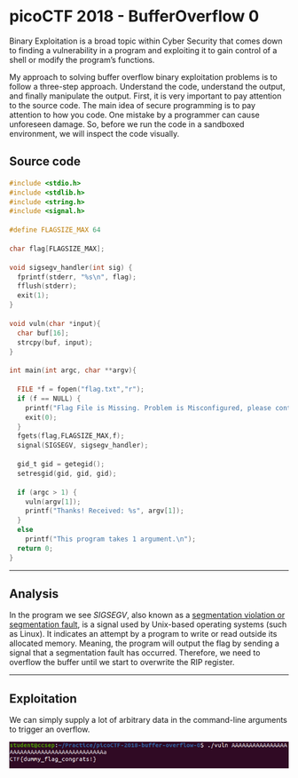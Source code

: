 #  picoCTF 2018 - BufferOverflow 0

Binary Exploitation is a broad topic within Cyber Security that comes down to finding a vulnerability in a program and exploiting it to gain control of a shell or modify the program’s functions.


My approach to solving buffer overflow binary exploitation problems is to follow a three-step approach. Understand the code, understand the output, and finally manipulate the output. First, it is very important to pay attention to the source code. The main idea of secure programming is to pay attention to how you code. One mistake by a programmer can cause unforeseen damage. So, before we run the code in a sandboxed environment, we will inspect the code visually.

## Source code

```c
#include <stdio.h>
#include <stdlib.h>
#include <string.h>
#include <signal.h>

#define FLAGSIZE_MAX 64

char flag[FLAGSIZE_MAX];

void sigsegv_handler(int sig) {
  fprintf(stderr, "%s\n", flag);
  fflush(stderr);
  exit(1);
}

void vuln(char *input){
  char buf[16];
  strcpy(buf, input);
}

int main(int argc, char **argv){
  
  FILE *f = fopen("flag.txt","r");
  if (f == NULL) {
    printf("Flag File is Missing. Problem is Misconfigured, please contact an Admin if you are running this on the shell server.\n");
    exit(0);
  }
  fgets(flag,FLAGSIZE_MAX,f);
  signal(SIGSEGV, sigsegv_handler);
  
  gid_t gid = getegid();
  setresgid(gid, gid, gid);
  
  if (argc > 1) {
    vuln(argv[1]);
    printf("Thanks! Received: %s", argv[1]);
  }
  else
    printf("This program takes 1 argument.\n");
  return 0;
}

```

---

## Analysis 
In the program we see *SIGSEGV*, also known as a [segmentation violation or segmentation fault](https://phoenixnap.com/kb/sigsegv#:~:text=Signal%2011%2C%20also%20known%20as,the%20program%20as%20a%20response.), is a signal used by Unix-based operating systems (such as Linux). It indicates an attempt by a program to write or read outside its allocated memory. Meaning, the program will output the flag by sending a signal that a segmentation fault has occurred. Therefore, we need to overflow the buffer until we start to overwrite the RIP register.

---

## Exploitation
We can simply supply a lot of arbitrary data in the command-line arguments to trigger an overflow.

![image](images/19.png)
